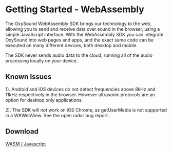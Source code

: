 
# Getting Started - WebAssembly

The OxySound WebAssembly SDK brings our technology to the web, allowing you to send and receive data over sound in the browser, using a simple JavaScript interface. With the WebAssembly SDK you can integrate OxySound into web pages and apps, and the exact same code can be executed on many different devices, both desktop and mobile.

The SDK never sends audio data to the cloud, running all of the audio processing locally on your device.



## Known Issues

1). Android and iOS devices do not detect frequencies above 8kHz and 11kHz respectively in the browser. However ultrasonic protocols are an option for desktop only applications.

2). The SDK will not work on iOS Chrome, as getUserMedia is not supported in a WKWebView. See the open radar bug report.



## Download
[WASM / Javascript ](/assets/js.zip)

